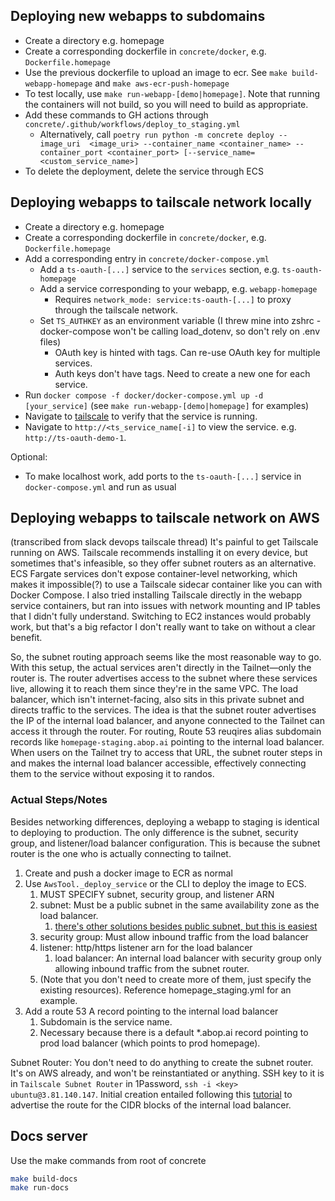 
## Deploying new webapps to subdomains

* Create a directory e.g. homepage
* Create a corresponding dockerfile in `concrete/docker`, e.g. `Dockerfile.homepage`
* Use the previous dockerfile to upload an image to ecr. See `make build-webapp-homepage` and `make aws-ecr-push-homepage`
* To test locally, use `make run-webapp-[demo|homepage]`. Note that running the containers will not build, so you will need to build as appropriate. 
* Add these commands to GH actions through `concrete/.github/workflows/deploy_to_staging.yml`
  - Alternatively, call `poetry run python -m concrete deploy --image_uri  <image_uri> --container_name <container_name> --container_port <container_port> [--service_name=<custom_service_name>]`
* To delete the deployment, delete the service through ECS
  

## Deploying webapps to tailscale network locally

* Create a directory e.g. homepage
* Create a corresponding dockerfile in `concrete/docker`, e.g. `Dockerfile.homepage`
* Add a corresponding entry in `concrete/docker-compose.yml`
  * Add a `ts-oauth-[...]` service to the `services` section, e.g. `ts-oauth-homepage`
  * Add a service corresponding to your webapp, e.g. `webapp-homepage`
    * Requires `network_mode: service:ts-oauth-[...]` to proxy through the tailscale network.
  * Set `TS_AUTHKEY` as an environment variable (I threw mine into zshrc - docker-compose won't be calling load_dotenv, so don't rely on .env files)
    * OAuth key is hinted with tags. Can re-use OAuth key for multiple services.
    * Auth keys don't have tags. Need to create a new one for each service.
* Run `docker compose -f docker/docker-compose.yml up -d [your_service]` (see `make run-webapp-[demo|homepage]` for examples)
* Navigate to [tailscale](https://login.tailscale.com/admin/machines) to verify that the service is running.
* Navigate to `http://<ts_service_name[-i]` to view the service. e.g. `http://ts-oauth-demo-1`.

Optional:
* To make localhost work, add ports to the `ts-oauth-[...]` service in `docker-compose.yml` and run as usual

## Deploying webapps to tailscale network on AWS
(transcribed from slack devops tailscale thread)
It's painful to get Tailscale running on AWS. Tailscale recommends installing it on every device, but sometimes that's infeasible, so they offer subnet routers as an alternative. ECS Fargate services don't expose container-level networking, which makes it impossible(?) to use a Tailscale sidecar container like you can with Docker Compose. I also tried installing Tailscale directly in the webapp service containers, but ran into issues with network mounting and IP tables that I didn't fully understand. Switching to EC2 instances would probably work, but that's a big refactor I don't really want to take on without a clear benefit.

So, the subnet routing approach seems like the most reasonable way to go. With this setup, the actual services aren't directly in the Tailnet—only the router is. The router advertises access to the subnet where these services live, allowing it to reach them since they're in the same VPC. The load balancer, which isn't internet-facing, also sits in this private subnet and directs traffic to the services. The idea is that the subnet router advertises the IP of the internal load balancer, and anyone connected to the Tailnet can access it through the router. For routing, Route 53 reuqires alias subdomain records like `homepage-staging.abop.ai` pointing to the internal load balancer. When users on the Tailnet try to access that URL, the subnet router steps in and makes the internal load balancer accessible, effectively connecting them to the service without exposing it to randos.

### Actual Steps/Notes

Besides networking differences, deploying a webapp to staging is identical to deploying to production. The only difference is the subnet, security group, and listener/load balancer configuration. This is because the subnet router is the one who is actually connecting to tailnet.

1. Create and push a docker image to ECR as normal
2. Use `AwsTool._deploy_service` or the CLI to deploy the image to ECS.
   1. MUST SPECIFY subnet, security group, and listener ARN
   2. subnet: Must be a public subnet in the same availability zone as the load balancer.
      1. [there's other solutions besides public subnet, but this is easiest](https://stackoverflow.com/questions/61265108/aws-ecs-fargate-resourceinitializationerror-unable-to-pull-secrets-or-registry)
   3. security group: Must allow inbound traffic from the load balancer
   4. listener: http/https listener arn for the load balancer
      1. load balancer: An internal load balancer with security group only allowing inbound traffic from the subnet router.
   5. (Note that you don't need to create more of them, just specify the existing resources). Reference homepage_staging.yml for an example.
3. Add a route 53 A record pointing to the internal load balancer
   1. Subdomain is the service name.
   2. Necessary because there is a default *.abop.ai record pointing to prod load balancer (which points to prod homepage).

Subnet Router: You don't need to do anything to create the subnet router. It's on AWS already, and won't be reinstantiated or anything. SSH key to it is in `Tailscale Subnet Router` in 1Password, `ssh -i <key> ubuntu@3.81.140.147`. Initial creation entailed following this [tutorial](https://tailscale.com/kb/1019/subnets) to advertise the route for the CIDR blocks of the internal load balancer.

## Docs server
Use the make commands from root of concrete

```bash
make build-docs
make run-docs
```
